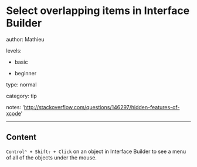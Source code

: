 # Select overlapping items in Interface Builder
author: Mathieu

levels:

  - basic

  - beginner

type: normal

category: tip

notes: 'http://stackoverflow.com/questions/146297/hidden-features-of-xcode'

---
## Content

`Control⌃ + Shift⇧ + Click` on an object in Interface Builder to see a menu of all of the objects under the mouse.